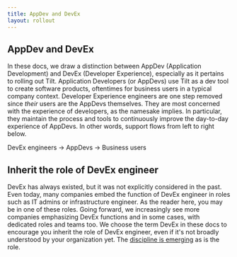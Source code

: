 ```yaml
---
title: AppDev and DevEx
layout: rollout
---
```


## AppDev and DevEx

In these docs, we draw a distinction between AppDev (Application Development) and DevEx (Developer Experience), especially as it pertains to rolling out Tilt. Application Developers (or AppDevs) use Tilt as a dev tool to create software products, oftentimes for business users in a typical company context. Developer Experience engineers are one step removed since _their_ users are the AppDevs themselves. They are most concerned with the experience of developers, as the namesake implies. In particular, they maintain the process and tools to continuously improve the day-to-day experience of AppDevs. In other words, support flows from left to right below.

DevEx engineers -> AppDevs -> Business users

## Inherit the role of DevEx engineer

DevEx has always existed, but it was not explicitly considered in the past. Even today, many companies embed the function of DevEx engineer in roles such as IT admins or infrastructure engineer. As the reader here, you may be in one of these roles. Going forward, we increasingly see more companies emphasizing DevEx functions and in some cases, with dedicated roles and teams too. We choose the term DevEx in these docs to encourage you inherit the role of DevEx engineer, even if it's not broadly understood by your organization yet. The [discipline is emerging](../rollout/missing-devex-book) as is the role.
